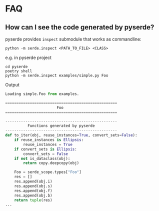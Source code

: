 # FAQ

## How can I see the code generated by pyserde?

pyserde provides `inspect` submodule that works as commandline:
```
python -m serde.inspect <PATH_TO_FILE> <CLASS>
```

e.g. in pyserde project

```
cd pyserde
poetry shell
python -m serde.inspect examples/simple.py Foo
```

Output
```python
Loading simple.Foo from examples.

==================================================
                       Foo
==================================================

--------------------------------------------------
          Functions generated by pyserde
--------------------------------------------------
def to_iter(obj, reuse_instances=True, convert_sets=False):
    if reuse_instances is Ellipsis:
        reuse_instances = True
    if convert_sets is Ellipsis:
        convert_sets = False
    if not is_dataclass(obj):
        return copy.deepcopy(obj)

    Foo = serde_scope.types["Foo"]
    res = []
    res.append(obj.i)
    res.append(obj.s)
    res.append(obj.f)
    res.append(obj.b)
    return tuple(res)
...
```
